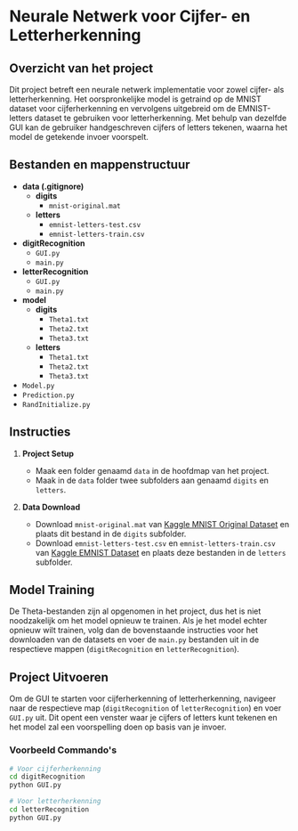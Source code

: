 # Neurale Netwerk voor Cijfer- en Letterherkenning

## Overzicht van het project

Dit project betreft een neurale netwerk implementatie voor zowel cijfer- als letterherkenning. Het oorspronkelijke model is getraind op de MNIST dataset voor cijferherkenning en vervolgens uitgebreid om de EMNIST-letters dataset te gebruiken voor letterherkenning. Met behulp van dezelfde GUI kan de gebruiker handgeschreven cijfers of letters tekenen, waarna het model de getekende invoer voorspelt.

## Bestanden en mappenstructuur

-   **data (.gitignore)**
    -   **digits**
        -   `mnist-original.mat`
    -   **letters**
        -   `emnist-letters-test.csv`
        -   `emnist-letters-train.csv`
-   **digitRecognition**
    -   `GUI.py`
    -   `main.py`
-   **letterRecognition**
    -   `GUI.py`
    -   `main.py`
-   **model**
    -   **digits**
        -   `Theta1.txt`
        -   `Theta2.txt`
        -   `Theta3.txt`
    -   **letters**
        -   `Theta1.txt`
        -   `Theta2.txt`
        -   `Theta3.txt`
-   `Model.py`
-   `Prediction.py`
-   `RandInitialize.py`

## Instructies

1. **Project Setup**

    - Maak een folder genaamd `data` in de hoofdmap van het project.
    - Maak in de `data` folder twee subfolders aan genaamd `digits` en `letters`.

2. **Data Download**
    - Download `mnist-original.mat` van [Kaggle MNIST Original Dataset](https://www.kaggle.com/datasets/avnishnish/mnist-original) en plaats dit bestand in de `digits` subfolder.
    - Download `emnist-letters-test.csv` en `emnist-letters-train.csv` van [Kaggle EMNIST Dataset](https://www.kaggle.com/datasets/crawford/emnist) en plaats deze bestanden in de `letters` subfolder.

## Model Training

De Theta-bestanden zijn al opgenomen in het project, dus het is niet noodzakelijk om het model opnieuw te trainen. Als je het model echter opnieuw wilt trainen, volg dan de bovenstaande instructies voor het downloaden van de datasets en voer de `main.py` bestanden uit in de respectieve mappen (`digitRecognition` en `letterRecognition`).

## Project Uitvoeren

Om de GUI te starten voor cijferherkenning of letterherkenning, navigeer naar de respectieve map (`digitRecognition` of `letterRecognition`) en voer `GUI.py` uit. Dit opent een venster waar je cijfers of letters kunt tekenen en het model zal een voorspelling doen op basis van je invoer.

### Voorbeeld Commando's

```bash
# Voor cijferherkenning
cd digitRecognition
python GUI.py

# Voor letterherkenning
cd letterRecognition
python GUI.py
```

